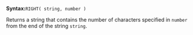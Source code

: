 **Syntax:**`RIGHT( string, number )`

Returns a string that contains the number of characters specified in `number` from the end of the string `string`.
